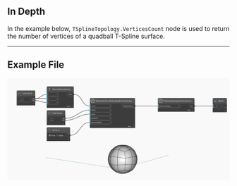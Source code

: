 ## In Depth
In the example below, `TSplineTopology.VerticesCount` node is used to return the number of vertices of a quadball T-Spline surface.
___
## Example File

![TSplineTopology.VerticesCount](./Autodesk.DesignScript.Geometry.TSpline.TSplineTopology.VerticesCount_img.jpg)